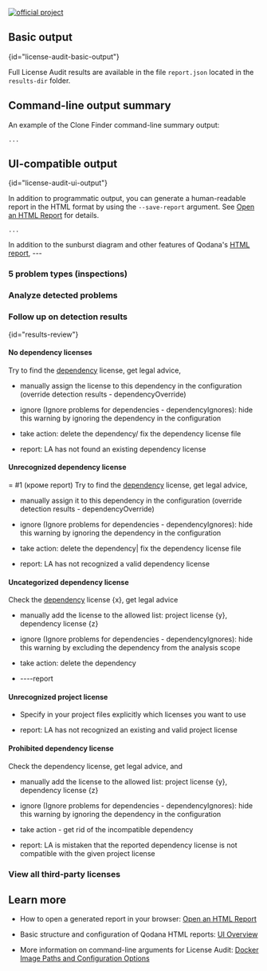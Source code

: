 [//]: # (title: License Audit Output Formats)

[![official project](https://jb.gg/badges/official-flat-square.svg)](https://confluence.jetbrains.com/display/ALL/JetBrains+on+GitHub)

## Basic output
{id="license-audit-basic-output"}

Full License Audit results are available in the file `report.json` located in the `results-dir` folder.

[//]: # "verify"

## Command-line output summary

An example of the Clone Finder command-line summary output:
``` shell
...
```
[//]: # "add"

## UI-compatible output
{id="license-audit-ui-output"}

In addition to programmatic output, you can generate a human-readable report in the HTML format by using the `--save-report` argument.
See [Open an HTML Report](html-report.md) for details.

```shell
...
```
[//]: # "add"

In addition to the sunburst diagram and other features of Qodana's [HTML report](ui-overview.md), ---

### 5 problem types (inspections)

### Analyze detected problems

### Follow up on detection results
{id="results-review"}

#### No dependency licenses
   Try to find the [dependency](link) license, get legal advice,
- manually assign the license to this dependency in the configuration (override detection results - dependencyOverride)

- ignore (Ignore problems for dependencies - dependencyIgnores):  hide this warning by ignoring the dependency in the configuration
- take action: delete the dependency/ fix the dependency license file
- report:  LA has not found an existing dependency license


#### Unrecognized dependency license

= #1 (кроме report)
Try to find the [dependency](link) license, get legal advice,
- manually assign it to this dependency in the configuration (override detection results - dependencyOverride)

- ignore (Ignore problems for dependencies - dependencyIgnores):  hide this warning by ignoring the dependency in the configuration
- take action: delete the dependency| fix the dependency license file
- report:  LA has not recognized a valid dependency license

#### Uncategorized dependency license
   Check the [dependency](link) license {x}, get legal advice

- manually add the license to the allowed list: project license {y}, dependency license {z}

- ignore (Ignore problems for dependencies - dependencyIgnores):  hide this warning by excluding the dependency from the analysis scope
- take action: delete the dependency
- ----report

#### Unrecognized project license
- Specify in your project files explicitly which licenses you want to use

- report: LA has not recognized an existing and valid project license

#### Prohibited dependency license
   Check the dependency license, get legal advice, and

- manually add the license to the allowed list: project license {y}, dependency license {z}

- ignore (Ignore problems for dependencies - dependencyIgnores):  hide this warning by ignoring the dependency in the configuration
- take action - get rid of the incompatible dependency
- report: LA is mistaken that the reported dependency license is not compatible with the given project license

### View all third-party licenses


## Learn more

* How to open a generated report in your browser: [Open an HTML Report](html-report.md)

* Basic structure and configuration of Qodana HTML reports: [UI Overview](ui-overview.md)

* More information on command-line arguments for License Audit: [Docker Image Paths and Configuration Options](license-audit-docker-techs.md)

